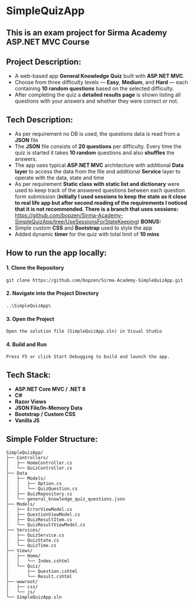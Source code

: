 # SimpleQuizApp
## This is an exam project for Sirma Academy ASP.NET MVC Course

## Project Description:
- A web-based app **General Knowledge Quiz** built with **ASP.NET MVC**.
- Choose from three difficulty levels — **Easy**, **Medium**, and **Hard** — each containing **10 random questions** based on the selected difficulty.
- After completing the quiz a **detailed results page** is shown listing all questions with your answers and whether they were correct or not.

## Tech Description:
- As per requirement no DB is used, the questions data is read from a **JSON** file
- The **JSON** file consists of **20 questions** per difficulty. Every time the quiz is started it takes **10 random** questions and also **shuffles** the answers.
- The app uses typical **ASP.NET MVC** architecture with additional **Data layer** to access the data from the file and additional **Service** layer to operate with the data, state and time
- As per requirement **Static class with static list and dictionary** were used to keep track of the answered questions between each question form submission (**initially I used sessions to keep the state as it close to real life app but after second reading of the requirements I noticed that it is not recommended. There is a branch that uses sessions:** https://github.com/bopzen/Sirma-Academy-SimpleQuizApp/tree/UseSessionsForStateKeeping)
**BONUS:**
- Simple custom **CSS** and **Bootstrap** used to style the app
- Added dynamic **timer** for the quiz with total limit of **10 mins**

## How to run the app locally:
#### 1. Clone the Repository
`git clone https://github.com/bopzen/Sirma-Academy-SimpleQuizApp.git`
#### 2. Navigate into the Project Directory
`..\SimpleQuizApp\`
#### 3. Open the Project
`Open the solution file (SimpleQuizApp.sln) in Visual Studio`
#### 4. Build and Run
`Press F5 or click Start Debugging to build and launch the app.`

## Tech Stack: 
- **ASP.NET Core MVC / .NET 8**
- **C#**
- **Razor Views**
- **JSON File/In-Memory Data**
- **Bootstrap / Custom CSS**
- **Vanilla JS**

## Simple Folder Structure:
```
SimpleQuizApp/
├── Controllers/
│   ├── HomeController.cs
│   └── QuizController.cs
├── Data
│ 	├── Models/
│	│	├── Option.cs
│	│	└── QuizQuestion.cs
│	├── QuizRepository.cs
│	└── general_knowledge_quiz_questions.json
├── Models/
│	├── ErrorViewModel.cs
│	├── QuestionViewModel.cs
│	├── QuizResultItem.cs
│   └── QuizResultViewModel.cs
├── Services/
│	├── QuizService.cs
│	├── QuizState.cs
│	└── QuizTime.cs
├── Views/
│   ├── Home/
│	│	└── Index.cshtml
│   └── Quiz/
│		├── Question.cshtml
│		└── Result.cshtml
├── wwwroot/
│   ├── css/
│   └── js/
└── SimpleQuizApp.sln
```
